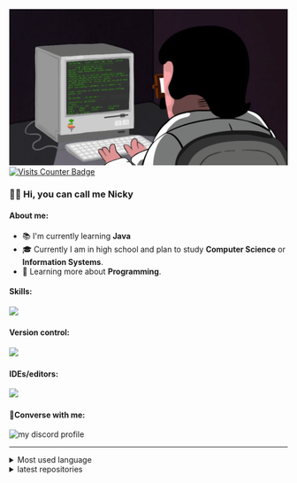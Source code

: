 <img src="coding.gif"/>
<a href="https://visits.dashroshan.com"><img src="https://visits.dashroshan.com/4QJ4XJiNYv6bkA2DwhZz?label=Views&shadow=0&shadowOpacity=30&swap=0&labelBGColor=484848&countBGColor=a2c93e&labelTextColor=FFFFFF&countTextColor=FFFFFF" alt="Visits Counter Badge" height=30px/></a>
<h3>🧑‍💻 Hi, you can call me Nicky</h3>
<h4>About me:</h4>
<ul>
<li>📚 I'm currently learning
 <strong>Java</strong></li>
<li>🎓 Currently I am in high school and plan to study <strong>Computer Science</strong> or <strong>Information Systems</strong>.</li>
<li>🌱 Learning more about <strong>Programming</strong>.</li>
</ul>

<h4>Skills:</h4>
 <img src="https://skillicons.dev/icons?i=html,css,javascript,nodejs,java&theme=dark" />

<h4>Version control:</h4>
<img src="https://skillicons.dev/icons?i=github,git&theme=dark" />


<h4>IDEs/editors:</h4>
<img src="https://skillicons.dev/icons?i=vscode,replit,neovim&theme=dark" />

<h4>💭Converse with me:</h4>
 <img src="https://dcbadge.vercel.app/api/shield/951263301147435029" alt="my discord profile" max-height="25em" max-width="80px" />
 
<hr/>

 <details>
 <summary>Most used language</summary>
  <img src="https://github-readme-stats.vercel.app/api/top-langs/?username=nicky7x&langs_count=8" />
</details>

<details>
  <summary>latest repositories</summary>
 <img src="https://github-readme-stats.vercel.app/api/pin/?username=nicky7x&repo=heimdoo-flash-command">
 
 <img src="https://github-readme-stats.vercel.app/api/pin/?username=nicky7x&repo=nicky7x">
 
 <img src="https://github-readme-stats.vercel.app/api/pin/?username=nicky7x&repo=nicky7x">
</details>
